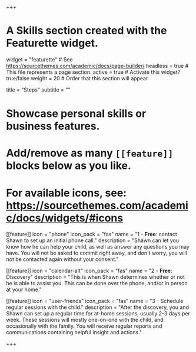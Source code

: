+++
# A Skills section created with the Featurette widget.
widget = "featurette"  # See https://sourcethemes.com/academic/docs/page-builder/
headless = true  # This file represents a page section.
active = true  # Activate this widget? true/false
weight = 20  # Order that this section will appear.

title = "Steps"
subtitle = ""

# Showcase personal skills or business features.
# 
# Add/remove as many `[[feature]]` blocks below as you like.
# 
# For available icons, see: https://sourcethemes.com/academic/docs/widgets/#icons

[[feature]]
  icon = "phone"
  icon_pack = "fas"
  name = "1 - __Free__: contact Shawn to set up an initial phone call."
  description = "Shawn can let you know how he can help your child, as well as answer any questions you may have. You will not be asked to commit right away, and don't worry, you will not be contacted again without your consent."
  
[[feature]]
  icon = "calendar-alt"
  icon_pack = "fas"
  name = "2 - __Free__: Discovery"
  description = "This is when Shawn determines whether or not he is able to assist you. This can be done over the phone, and/or in person at your home."  
  
[[feature]]
  icon = "user-friends"
  icon_pack = "fas"
  name = "3 - Schedule regular sessions with the child."
  description = "After the discovery, you and Shawn can set up a regular time for at-home sessions, usually 2-3 days per week. These sessions will mostly one-on-one with the child, and occasionally with the family. You will receive regular reports and communications containing helpful insight and actions."

+++
